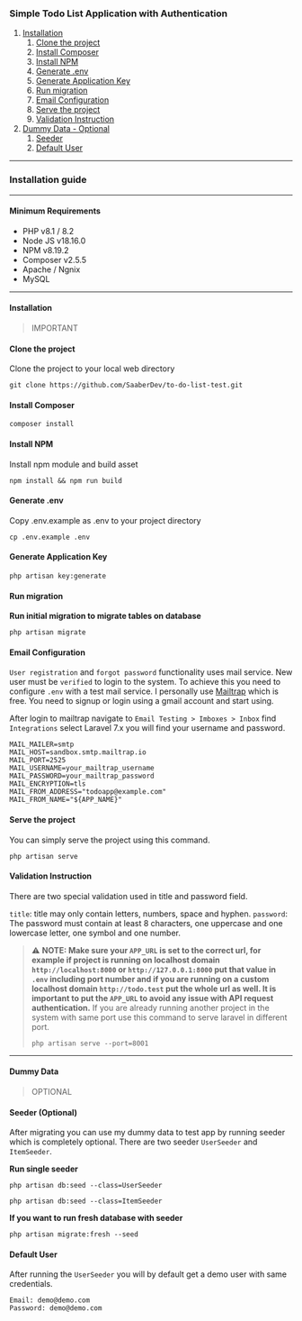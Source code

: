 ### Simple Todo List Application with Authentication

1. [Installation](https://github.com/SaaberDev/to-do-list-test#installation)
   1. [Clone the project](https://github.com/SaaberDev/to-do-list-test#clone-the-project)
   2. [Install Composer](https://github.com/SaaberDev/to-do-list-test#install-composer)
   3. [Install NPM](https://github.com/SaaberDev/to-do-list-test#install-npm)
   4. [Generate .env](https://github.com/SaaberDev/to-do-list-test#generate-env)
   5. [Generate Application Key](https://github.com/SaaberDev/to-do-list-test#generate-application-key)
   6. [Run migration](https://github.com/SaaberDev/to-do-list-test#run-migration)
   7. [Email Configuration](https://github.com/SaaberDev/to-do-list-test#email-configuration)
   8. [Serve the project](https://github.com/SaaberDev/to-do-list-test#serve-the-project)
   9. [Validation Instruction](https://github.com/SaaberDev/to-do-list-test#validation-instruction)
2. [Dummy Data - Optional](https://github.com/SaaberDev/to-do-list-test#dummy-data)
   1. [Seeder](https://github.com/SaaberDev/to-do-list-test#seeder-optional)
   2. [Default User](https://github.com/SaaberDev/to-do-list-test#default-user)

---

### Installation guide

---

#### Minimum Requirements

* PHP v8.1 / 8.2
* Node JS v18.16.0
* NPM v8.19.2
* Composer v2.5.5
* Apache / Ngnix
* MySQL

---

#### Installation

> IMPORTANT

#### Clone the project

Clone the project to your local web directory

```
git clone https://github.com/SaaberDev/to-do-list-test.git
```

#### Install Composer

```
composer install
```

#### Install NPM

Install npm module and build asset

```
npm install && npm run build
```

#### Generate .env

Copy .env.example as .env to your project directory

```
cp .env.example .env
```

#### Generate Application Key
```
php artisan key:generate
```

#### Run migration

**Run initial migration to migrate tables on database**
```
php artisan migrate
```

#### Email Configuration

`User registration` and `forgot password` functionality uses mail service. New user must be `verified` to login to the system. To achieve this you need to configure `.env` with a test mail service. I personally use [Mailtrap](https://mailtrap.io/) which is free. You need to signup or login using a gmail account and start using.

After login to mailtrap navigate to `Email Testing > Imboxes > Inbox` find `Integrations` select Laravel 7.x you will find your username and password.

```
MAIL_MAILER=smtp
MAIL_HOST=sandbox.smtp.mailtrap.io
MAIL_PORT=2525
MAIL_USERNAME=your_mailtrap_username
MAIL_PASSWORD=your_mailtrap_password
MAIL_ENCRYPTION=tls
MAIL_FROM_ADDRESS="todoapp@example.com"
MAIL_FROM_NAME="${APP_NAME}"
```

#### Serve the project

You can simply serve the project using this command.

```
php artisan serve
```

#### Validation Instruction

There are two special validation used in title and password field.

`title`: title may only contain letters, numbers, space and hyphen.
`password`: The password must contain at least 8 characters, one uppercase and one lowercase letter, one symbol and one number.

> ⚠️ **NOTE: Make sure your `APP_URL` is set to the correct url, for example if project is running on localhost domain `http://localhost:8000` or `http://127.0.0.1:8000` put that value in `.env` including port number and if you are running on a custom localhost domain `http://todo.test` put the whole url as well. It is important to put the `APP_URL` to avoid any issue with API request authentication.**
> If you are already running another project in the system with same port use this command to serve laravel in different port.
> 
>  ```
> php artisan serve --port=8001
> ```

---

#### Dummy Data

> OPTIONAL

#### Seeder (Optional)
After migrating you can use my dummy data to test app by running seeder which is completely optional. There are two seeder `UserSeeder` and `ItemSeeder`.

**Run single seeder**
```
php artisan db:seed --class=UserSeeder
```

```
php artisan db:seed --class=ItemSeeder
```

**If you want to run fresh database with seeder**

```
php artisan migrate:fresh --seed
```

#### Default User

After running the `UserSeeder` you will by default get a demo user with same credentials.

```
Email: demo@demo.com
Password: demo@demo.com
```
